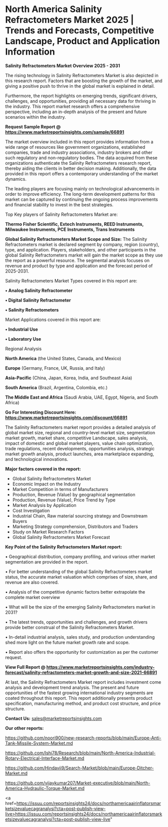 # North America Salinity Refractometers Market 2025 | Trends and Forecasts, Competitive Landscape, Product and Application Information

<Strong> Salinity Refractometers Market Overview 2025 - 2031</strong>

The rising technology in Salinity Refractometers Market is also depicted in this research report. Factors that are boosting the growth of the market, and giving a positive push to thrive in the global market is explained in detail.

Furthermore, the report highlights on emerging trends, significant drivers, challenges, and opportunities, providing all necessary data for thriving in the industry. This report market research offers a comprehensive perspective, including an in-depth analysis of the present and future scenarios within the industry.

<strong>Request Sample Report @ <a href=https://www.marketreportsinsights.com/sample/66891>https://www.marketreportsinsights.com/sample/66891</a></strong>

The market overview included in this report provides information from a wide range of resources like government organizations, established companies, trade and industry associations, industry brokers and other such regulatory and non-regulatory bodies. The data acquired from these organizations authenticate the Salinity Refractometers research report, thereby aiding the clients in better decision making. Additionally, the data provided in this report offers a contemporary understanding of the market dynamics.

The leading players are focusing mainly on technological advancements in order to improve efficiency. The long-term development patterns for this market can be captured by continuing the ongoing process improvements and financial stability to invest in the best strategies.

Top Key players of Salinity Refractometers Market are:

<strong>Thermo Fisher Scientific, Extech Instruments, REED Instruments, Milwaukee Instruments, PCE Instruments, Trans Instruments</strong>

<strong><b>Global Salinity Refractometers Market Scope and Size:</b></strong>
The Salinity Refractometers market is declared segment by company, region (country), type, and application. Players, stakeholders, and other participants in the global Salinity Refractometers market will gain the market scope as they use the report as a powerful resource. The segmental analysis focuses on revenue and product by type and application and the forecast period of 2025-2031.

Salinity Refractometers Market Types covered in this report are:

<strong>• Analog Salinity Refractometer

• Digital Salinity Refractometer

• Salinity Refractometers</strong>

Market Applications covered in this report are:

<strong>• Industrial Use

• Laboratory Use</strong> 

Regional Analysis

<strong>North America</strong> (the United States, Canada, and Mexico)

<strong>Europe</strong> (Germany, France, UK, Russia, and Italy)

<strong>Asia-Pacific</strong> (China, Japan, Korea, India, and Southeast Asia)

<strong>South America</strong> (Brazil, Argentina, Colombia, etc.)

<strong>The Middle East and Africa</strong> (Saudi Arabia, UAE, Egypt, Nigeria, and South Africa)

<strong>Go For Interesting Discount Here: <a href=https://www.marketreportsinsights.com/discount/66891>https://www.marketreportsinsights.com/discount/66891</a></strong>

The Salinity Refractometers market report provides a detailed analysis of global market size, regional and country-level market size, segmentation market growth, market share, competitive Landscape, sales analysis, impact of domestic and global market players, value chain optimization, trade regulations, recent developments, opportunities analysis, strategic market growth analysis, product launches, area marketplace expanding, and technological innovations.

<strong><b>Major factors covered in the report:</b></strong>
<ul>
  <li>Global Salinity Refractometers Market </li>
  <li>Economic Impact on the Industry</li>
  <li>Market Competition in terms of Manufacturers</li>
  <li>Production, Revenue (Value) by geographical segmentation</li>
  <li>Production, Revenue (Value), Price Trend by Type</li>
  <li>Market Analysis by Application</li>
  <li>Cost Investigation</li>
  <li>Industrial Chain, Raw material sourcing strategy and Downstream Buyers</li>
  <li>Marketing Strategy comprehension, Distributors and Traders</li>
  <li>Study on Market Research Factors</li>
  <li>Global Salinity Refractometers Market Forecast</li>
</ul>

<strong><b>Key Point of the Salinity Refractometers Market report:</b></strong>

• Geographical distribution, company profiling, and various other market segmentation are provided in the report.

• For better understanding of the global Salinity Refractometers market status, the accurate market valuation which comprises of size, share, and revenue are also covered.

• Analysis of the competitive dynamic factors better extrapolate the complete market overview

• What will be the size of the emerging Salinity Refractometers market in 2031?

• The latest trends, opportunities and challenges, and growth drivers provide better construal of the Salinity Refractometers Market.

• In-detail industrial analysis, sales study, and production understanding shed more light on the future market growth rate and scope.

• Report also offers the opportunity for customization as per the customer request.

<strong><b>View Full Report @ <a href=https://www.marketreportsinsights.com/industry-forecast/salinity-refractometers-market-growth-and-size-2021-66891>https://www.marketreportsinsights.com/industry-forecast/salinity-refractometers-market-growth-and-size-2021-66891</a></b></strong>


At last, the Salinity Refractometers Market report includes investment come analysis and development trend analysis. The present and future opportunities of the fastest growing international industry segments are coated throughout this report. This report additionally presents product specification, manufacturing method, and product cost structure, and price structure.

<strong>Contact Us:</strong>
sales@marketreportsinsights.com

<strong>Our other reports:</strong>

<a href=https://github.com/noori900/new-research-reports/blob/main/Europe-Anti-Tank-Missile-System-Market.md>https://github.com/noori900/new-research-reports/blob/main/Europe-Anti-Tank-Missile-System-Market.md</a>

<a href=https://github.com/Ishi78/Research/blob/main/North-America-Industrial-Rotary-Electrical-Interface-Market.md>https://github.com/Ishi78/Research/blob/main/North-America-Industrial-Rotary-Electrical-Interface-Market.md</a>

<a href=https://github.com/Hindavii9/Search-Market/blob/main/Europe-Ditcher-Market.md>https://github.com/Hindavii9/Search-Market/blob/main/Europe-Ditcher-Market.md</a>

<a href=https://github.com/vijaykumar207/Market-executive/blob/main/North-America-Hydraulic-Torque-Market.md>https://github.com/vijaykumar207/Market-executive/blob/main/North-America-Hydraulic-Torque-Market.md</a>

<a href=https://issuu.com/reportsinsights24/docs/northamericaairinflatorsmarketsizevaluecagranalysi?cta=post-publish-view-live>https://issuu.com/reportsinsights24/docs/northamericaairinflatorsmarketsizevaluecagranalysi?cta=post-publish-view-live</a>"

